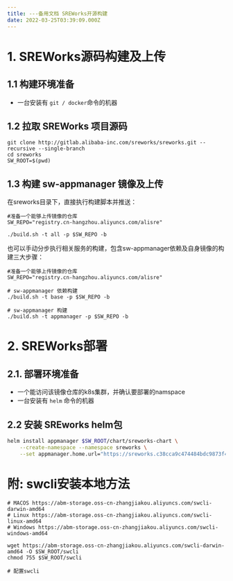 ```yaml
---
title: ---备用文档 SREWorks开源构建
date: 2022-03-25T03:39:09.000Z
---
```


<a name="kliWz"></a>

# 1. SREWorks源码构建及上传
<a name="xPY76"></a>

## 1.1 构建环境准备

- 一台安装有 `git / docker`命令的机器

<a name="naB3D"></a>

## 1.2 拉取 SREWorks 项目源码
```shell
git clone http://gitlab.alibaba-inc.com/sreworks/sreworks.git --recursive --single-branch
cd sreworks
SW_ROOT=$(pwd)

```
<a name="mMUoO"></a>

## 
<a name="bIQPN"></a>

## 1.3 构建 sw-appmanager 镜像及上传
在sreworks目录下，直接执行构建脚本并推送：
```shell
#准备一个能够上传镜像的仓库
SW_REPO="registry.cn-hangzhou.aliyuncs.com/alisre"

./build.sh -t all -p $SW_REPO -b
```
也可以手动分步执行相关服务的构建，包含sw-appmanager依赖及自身镜像的构建三大步骤：
```shell
#准备一个能够上传镜像的仓库
SW_REPO="registry.cn-hangzhou.aliyuncs.com/alisre"

# sw-appmanager 依赖构建
./build.sh -t base -p $SW_REPO -b

# sw-appmanager 构建
./build.sh -t appmanager -p $SW_REPO -b

```

<a name="jiRmc"></a>

# 2. SREWorks部署
<a name="zFb7r"></a>

## 2.1. 部署环境准备

- 一个能访问该镜像仓库的k8s集群，并确认要部署的namspace
- 一台安装有 `helm`  命令的机器
<a name="kfKy5"></a>

## 2.2 安装 SREworks helm包
```bash
helm install appmanager $SW_ROOT/chart/sreworks-chart \
    --create-namespace --namespace sreworks \
    --set appmanager.home.url="https://sreworks.c38cca9c474484bdc9873f44f733d8bcd.cn-beijing.alicontainer.com"
```
<a name="j6pra"></a>

## 
<a name="R1Xzu"></a>

# 附: swcli安装本地方法
```shell
# MACOS https://abm-storage.oss-cn-zhangjiakou.aliyuncs.com/swcli-darwin-amd64
# Linux https://abm-storage.oss-cn-zhangjiakou.aliyuncs.com/swcli-linux-amd64
# Windows https://abm-storage.oss-cn-zhangjiakou.aliyuncs.com/swcli-windows-amd64

wget https://abm-storage.oss-cn-zhangjiakou.aliyuncs.com/swcli-darwin-amd64 -O $SW_ROOT/swcli
chmod 755 $SW_ROOT/swcli

# 配置swcli

```



